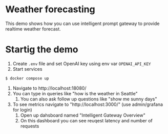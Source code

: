 # Weather forecasting
This demo shows how you can use intelligent prompt gateway to provide realtime weather forecast.

# Startig the demo
1. Create `.env` file and set OpenAI key using env var `OPENAI_API_KEY`
1. Start services
  ```sh
  $ docker compose up
  ```
1. Navigate to http://localhost:18080/
1. You can type in queries like "how is the weather in Seattle"
   1. You can also ask follow up questions like "show me sunny days"
2. To see metrics navigate to "http://localhost:3000/" (use admin/grafana for login)
   1. Open up dahsboard named "Intelligent Gateway Overview"
   2. On this dashboard you can see reuqest latency and number of requests
